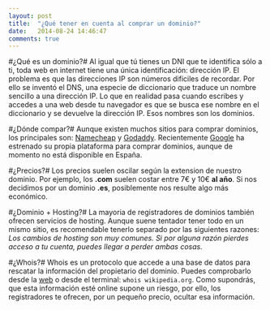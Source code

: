 ```yaml
---
layout: post
title:  "¿Qué tener en cuenta al comprar un dominio?"
date:   2014-08-24 14:46:47
comments: true
---
```

#¿Qué es un dominio?#
Al igual que tú tienes un DNI que te identifica sólo a ti, toda web en internet tiene una única identificación: dirección IP. El problema es que las direcciones IP son números dificiles de recordar. Por ello se inventó el DNS, una especie de diccionario que traduce un nombre sencillo a una dirección IP. Lo que en realidad pasa cuando escribes y accedes a una web desde tu navegador es que se busca ese nombre en el diccionario y se devuelve la dirección IP.
Esos nombres son los dominios.

#¿Dónde compar?#
Aunque existen muchos sitios para comprar dominios, los principales son: [Namecheap] y [Godaddy]. Recientemente [Google] ha estrenado su propia plataforma para comprar dominios, aunque de momento no está disponible en España.

#¿Precios?#
Los precios suelen oscilar según la extension de nuestro dominio. Por ejemplo, los **.com** suelen costar entre 7€ y 10€ **al año**. Si nos decidimos por un dominio **.es**, posiblemente nos resulte algo más económico.

#¿Dominio + Hosting?#
La mayoria de registradores de dominios también ofrecen servicios de hosting. Aunque suene tentador tener todo en un mismo sitio, es recomendable tenerlo separado por las siguientes razones:
*Los cambios de hosting son muy comunes.*
*Si por alguna razón pierdes acceso a tu cuenta, puedes llegar a perder ambas cosas.*

#¿Whois?#
Whois es un protocolo que accede a una base de datos para rescatar la información del propietario del dominio. Puedes comprobarlo desde la [web] o desde el terminal: `whois wikipedia.org`.
Como supondrás, que esta información esté online supone un riesgo, por ello, los registradores te ofrecen, por un pequeño precio, ocultar esa información.

[Godaddy]: http://godaddy.com
[Namecheap]: http://namecheap.com
[Google]: https://domains.google.com/about/
[web]: http://whois.net/

